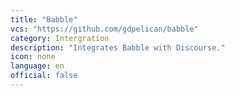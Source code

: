 ```yaml
---
title: "Babble"
vcs: "https://github.com/gdpelican/babble"
category: Intergration
description: "Integrates Babble with Discourse."
icon: none
language: en
official: false
---
```

